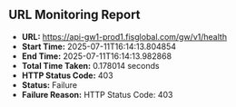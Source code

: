 ## URL Monitoring Report

- **URL:** https://api-gw1-prod1.fisglobal.com/gw/v1/health
- **Start Time:** 2025-07-11T16:14:13.804854
- **End Time:** 2025-07-11T16:14:13.982868
- **Total Time Taken:** 0.178014 seconds
- **HTTP Status Code:** 403
- **Status:** Failure
- **Failure Reason:** HTTP Status Code: 403
